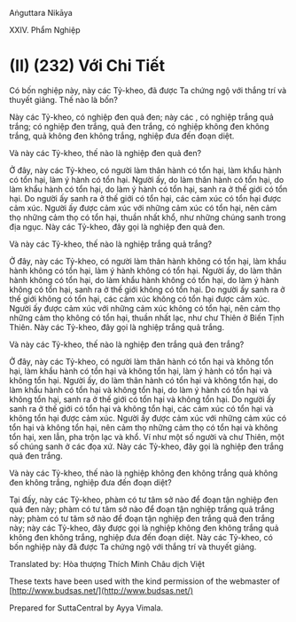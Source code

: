 Aṅguttara Nikāya

XXIV. Phẩm Nghiệp

# (II) (232) Với Chi Tiết

Có bốn nghiệp này, này các Tỷ-kheo, đã được Ta chứng ngộ với thắng trí và thuyết giảng. Thế nào là bốn?

Này các Tỷ-kheo, có nghiệp đen quả đen; này các , có nghiệp trắng quả trắng; có nghiệp đen trắng, quả đen trắng, có nghiệp không đen không trắng, quả không đen không trắng, nghiệp đưa đến đoạn diệt.

Và này các Tỷ-kheo, thế nào là nghiệp đen quả đen?

Ở đây, này các Tỷ-kheo, có người làm thân hành có tổn hại, làm khẩu hành có tổn hại, làm ý hành có tổn hại. Người ấy, do làm thân hành có tổn hại, do làm khẩu hành có tổn hại, do làm ý hành có tổn hại, sanh ra ở thế giới có tổn hại. Do người ấy sanh ra ở thế giới có tổn hại, các cảm xúc có tổn hại được cảm xúc. Người ấy được cảm xúc với những cảm xúc có tổn hại, nên cảm thọ những cảm thọ có tổn hại, thuần nhất khổ, như những chúng sanh trong địa ngục. Này các Tỷ-kheo, đây gọi là nghiệp đen quả đen.

Và này các Tỷ-kheo, thế nào là nghiệp trắng quả trắng?

Ở đây, này các Tỷ-kheo, có người làm thân hành không có tổn hại, làm khẩu hành không có tổn hại, làm ý hành không có tổn hại. Người ấy, do làm thân hành không có tổn hại, do làm khẩu hành không có tổn hại, do làm ý hành không có tổn hại, sanh ra ở thế giới không có tổn hại. Do người ấy sanh ra ở thế giới không có tổn hại, các cảm xúc không có tổn hại được cảm xúc. Người ấy được cảm xúc với những cảm xúc không có tổn hại, nên cảm thọ những cảm thọ không có tổn hại, thuần nhất lạc, như chư Thiên ở Biến Tịnh Thiên. Này các Tỷ-kheo, đây gọi là nghiệp trắng quả trắng.

Và này các Tỷ-kheo, thế nào là nghiệp đen trắng quả đen trắng?

Ở đây, này các Tỷ-kheo, có người làm thân hành có tổn hại và không tổn hại, làm khẩu hành có tổn hại và không tổn hại, làm ý hành có tổn hại và không tổn hại. Người ấy, do làm thân hành có tổn hại và không tổn hại, do làm khẩu hành có tổn hại và không tổn hại, do làm ý hành có tổn hại và không tổn hại, sanh ra ở thế giới có tổn hại và không tổn hại. Do người ấy sanh ra ở thế giới có tổn hại và không tổn hại, các cảm xúc có tổn hại và không tổn hại được cảm xúc. Người ấy được cảm xúc với những cảm xúc có tổn hại và không tổn hại, nên cảm thọ những cảm thọ có tổn hại và không tổn hại, xen lẫn, pha trộn lạc và khổ. Ví như một số người và chư Thiên, một số chúng sanh ở các đọa xứ. Này các Tỷ-kheo, đây gọi là nghiệp đen trắng quả đen trắng.

Và này các Tỷ-kheo, thế nào là nghiệp không đen không trắng quả không đen không trắng, nghiệp đưa đến đoạn diệt?

Tại đấy, này các Tỷ-kheo, phàm có tư tâm sở nào để đoạn tận nghiệp đen quả đen này; phàm có tư tâm sở nào để đoạn tận nghiệp trắng quả trắng này; phàm có tư tâm sở nào để đoạn tận nghiệp đen trắng quả đen trắng này; này các Tỷ-kheo, đây được gọi là nghiệp không đen không trắng quả không đen không trắng, nghiệp đưa đến đoạn diệt. Này các Tỷ-kheo, có bốn nghiệp này đã được Ta chứng ngộ với thắng trí và thuyết giảng.

Translated by: Hòa thượng Thích Minh Châu dịch Việt

These texts have been used with the kind permission of the webmaster of [http://www.budsas.net/](http://www.budsas.net/)

Prepared for SuttaCentral by Ayya Vimala.
